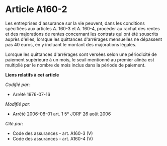# Article A160-2

Les entreprises d'assurance sur la vie peuvent, dans les conditions spécifiées aux articles A. 160-3 et A. 160-4, procéder au
rachat des rentes et des majorations de rentes concernant les contrats qui ont été souscrits auprès d'elles, lorsque les
quittances d'arrérages mensuelles ne dépassent pas 40 euros, en y incluant le montant des majorations légales. 

Lorsque les quittances d'arrérages sont versées selon une périodicité de paiement supérieure à un mois, le seuil mentionné au
premier alinéa est multiplié par le nombre de mois inclus dans la période de paiement.

**Liens relatifs à cet article**

_Codifié par_:

  - Arrêté 1976-07-16

_Modifié par_:

  - Arrêté 2006-08-01 art. 1 5° JORF 26 août 2006

_Cité par_:

  - Code des assurances - art. A160-3 (V)
  - Code des assurances - art. A160-4 (V)
